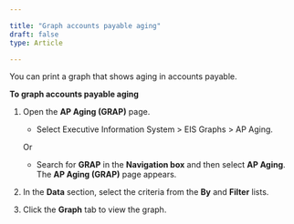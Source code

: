 ```yaml
---  

title: "Graph accounts payable aging"  
draft: false 
type: Article

---
```


You can print a graph that shows aging in accounts payable.

**To graph accounts payable aging**

1.  Open the **AP Aging (GRAP)** page.

    - Select Executive Information System > EIS Graphs > AP Aging.

    Or

    - Search for **GRAP** in the **Navigation box** and then select **AP Aging**. The **AP Aging (GRAP)** page appears.

2.  In the **Data** section, select the criteria from the **By** and **Filter** lists.

3.  Click the **Graph** tab to view the graph.